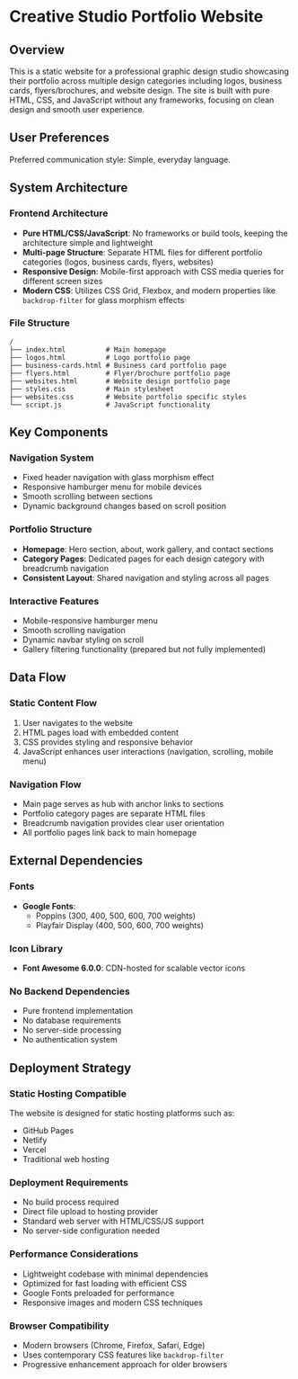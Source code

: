 # Creative Studio Portfolio Website

## Overview

This is a static website for a professional graphic design studio showcasing their portfolio across multiple design categories including logos, business cards, flyers/brochures, and website design. The site is built with pure HTML, CSS, and JavaScript without any frameworks, focusing on clean design and smooth user experience.

## User Preferences

Preferred communication style: Simple, everyday language.

## System Architecture

### Frontend Architecture
- **Pure HTML/CSS/JavaScript**: No frameworks or build tools, keeping the architecture simple and lightweight
- **Multi-page Structure**: Separate HTML files for different portfolio categories (logos, business cards, flyers, websites)
- **Responsive Design**: Mobile-first approach with CSS media queries for different screen sizes
- **Modern CSS**: Utilizes CSS Grid, Flexbox, and modern properties like `backdrop-filter` for glass morphism effects

### File Structure
```
/
├── index.html          # Main homepage
├── logos.html          # Logo portfolio page
├── business-cards.html # Business card portfolio page
├── flyers.html         # Flyer/brochure portfolio page
├── websites.html       # Website design portfolio page
├── styles.css          # Main stylesheet
├── websites.css        # Website portfolio specific styles
└── script.js           # JavaScript functionality
```

## Key Components

### Navigation System
- Fixed header navigation with glass morphism effect
- Responsive hamburger menu for mobile devices
- Smooth scrolling between sections
- Dynamic background changes based on scroll position

### Portfolio Structure
- **Homepage**: Hero section, about, work gallery, and contact sections
- **Category Pages**: Dedicated pages for each design category with breadcrumb navigation
- **Consistent Layout**: Shared navigation and styling across all pages

### Interactive Features
- Mobile-responsive hamburger menu
- Smooth scrolling navigation
- Dynamic navbar styling on scroll
- Gallery filtering functionality (prepared but not fully implemented)

## Data Flow

### Static Content Flow
1. User navigates to the website
2. HTML pages load with embedded content
3. CSS provides styling and responsive behavior
4. JavaScript enhances user interactions (navigation, scrolling, mobile menu)

### Navigation Flow
- Main page serves as hub with anchor links to sections
- Portfolio category pages are separate HTML files
- Breadcrumb navigation provides clear user orientation
- All portfolio pages link back to main homepage

## External Dependencies

### Fonts
- **Google Fonts**: 
  - Poppins (300, 400, 500, 600, 700 weights)
  - Playfair Display (400, 500, 600, 700 weights)

### Icon Library
- **Font Awesome 6.0.0**: CDN-hosted for scalable vector icons

### No Backend Dependencies
- Pure frontend implementation
- No database requirements
- No server-side processing
- No authentication system

## Deployment Strategy

### Static Hosting Compatible
The website is designed for static hosting platforms such as:
- GitHub Pages
- Netlify
- Vercel
- Traditional web hosting

### Deployment Requirements
- No build process required
- Direct file upload to hosting provider
- Standard web server with HTML/CSS/JS support
- No server-side configuration needed

### Performance Considerations
- Lightweight codebase with minimal dependencies
- Optimized for fast loading with efficient CSS
- Google Fonts preloaded for performance
- Responsive images and modern CSS techniques

### Browser Compatibility
- Modern browsers (Chrome, Firefox, Safari, Edge)
- Uses contemporary CSS features like `backdrop-filter`
- Progressive enhancement approach for older browsers